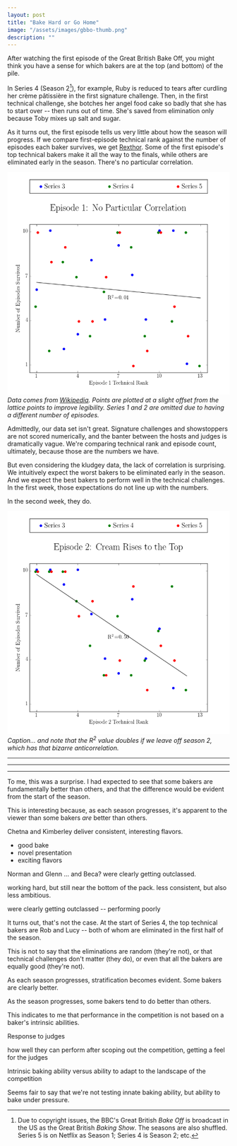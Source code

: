 ```yaml
---
layout: post
title: "Bake Hard or Go Home"
image: "/assets/images/gbbo-thumb.png"
description: ""
---
```


After watching the first episode of the Great British Bake Off, you might think you have a sense for which bakers are at the top (and bottom) of the pile.

In Series 4 (Season 2[^1]), for example, Ruby is reduced to tears after curdling her crème pâtissière in the first signature challenge. Then, in the first technical challenge, she botches her angel food cake so badly that she has to start over -- then runs out of time. She's saved from elimination only because Toby mixes up salt and sugar.

[^1]: Due to copyright issues, the BBC's Great British *Bake Off* is broadcast in the US as the Great British *Baking Show*. The seasons are also shuffled. Series 5 is on Netflix as Season 1; Series 4 is Season 2; etc.

As it turns out, the first episode tells us very little about how the season will progress. If we compare first-episode technical rank against the number of episodes each baker survives, we get [Rexthor](https://xkcd.com/1725/). Some of the first episode's top technical bakers make it all the way to the finals, while others are eliminated early in the season. There's no particular correlation.

![Episode 1: No Particular Correlation](/assets/images/gbbo-ep1.png)
*Data comes from [Wikipedia](https://en.wikipedia.org/wiki/The_Great_British_Bake_Off_(series_1)). Points are plotted at a slight offset from the lattice points to improve legibility. Series 1 and 2 are omitted due to having a different number of episodes.*

Admittedly, our data set isn't great. Signature challenges and showstoppers are not scored numerically, and the banter between the hosts and judges is dramatically vague. We're comparing technical rank and episode count, ultimately, because those are the numbers we have.

But even considering the kludgey data, the lack of correlation is surprising. We intuitively expect the worst bakers to be eliminated early in the season. And we expect the best bakers to perform well in the technical challenges. In the first week, those expectations do not line up with the numbers.

In the second week, they do. 

![Episode 2: Cream Rises to the Top](/assets/images/gbbo-ep2.png)
*Caption... and note that the R<sup>2</sup> value doubles if we leave off season 2, which has that bizarre anticorrelation.*




---

---

---












To me, this was a surprise. I had expected to see that some bakers are fundamentally better than others, and that the difference would be evident from the start of the season.

This is interesting because, as each season progresses, it's apparent to the viewer than some bakers *are* better than others.

Chetna and Kimberley deliver consistent, interesting flavors.

- good bake
- novel presentation
- exciting flavors

Norman and Glenn ... and Beca? were clearly getting outclassed.

working hard, but still near the bottom of the pack. less consistent, but also less ambitious.

were clearly getting outclassed -- performing poorly

It turns out, that's not the case. At the start of Series 4, the top technical bakers are Rob and Lucy -- both of whom are eliminated in the first half of the season.

This is not to say that the eliminations are random (they're not), or that technical challenges don't matter (they do), or even that all the bakers are equally good (they're not).

As each season progresses, stratification becomes evident. Some bakers are clearly better.

As the season progresses, some bakers tend to do better than others.

This indicates to me that performance in the competition is not based on a baker's intrinsic abilities.

Response to judges

how well they can perform after scoping out the competition, getting a feel for the judges

Intrinsic baking ability versus ability to adapt to the landscape of the competition


Seems fair to say that we're not testing innate baking ability, but ability to bake under pressure.
